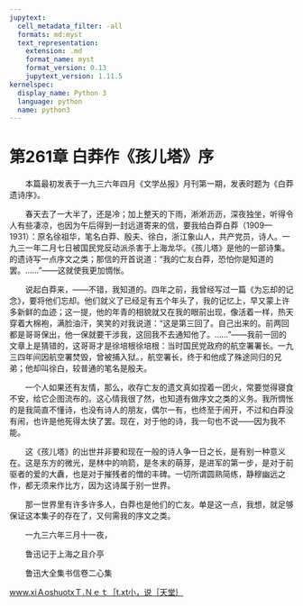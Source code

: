 ```yaml
---
jupytext:
  cell_metadata_filter: -all
  formats: md:myst
  text_representation:
    extension: .md
    format_name: myst
    format_version: 0.13
    jupytext_version: 1.11.5
kernelspec:
  display_name: Python 3
  language: python
  name: python3
---
```

# 第261章    白莽作《孩儿塔》序 

　　本篇最初发表于一九三六年四月《文学丛报》月刊第一期，发表时题为《白莽遗诗序》。 

　　春天去了一大半了，还是冷；加上整天的下雨，淅淅沥沥，深夜独坐，听得令人有些凄凉，也因为午后得到一封远道寄来的信，要我给白莽白莽（1909—1931）：原名徐祖华，笔名白莽、殷夫、徐白，浙江象山人，共产党员，诗人。一九三一年二月七日被国民党反动派杀害于上海龙华。《孩儿塔》是他的一部诗集。的遗诗写一点序文之类；那信的开首说道：“我的亡友白莽，恐怕你是知道的罢。……”——这就使我更加惆怅。 

　　说起白莽来，——不错，我知道的。四年之前，我曾经写过一篇《为忘却的记念》，要将他们忘却。他们就义了已经足有五个年头了，我的记忆上，早又蒙上许多新鲜的血迹；这一提，他的年青的相貌就又在我的眼前出现，像活着一样，热天穿着大棉袍，满脸油汗，笑笑的对我说道：“这是第三回了。自己出来的。前两回都是哥哥保出，他一保就要干涉我，这回我不去通知他了。……”——我前一回的文章上是猜错的，这哥哥才是徐培根徐培根：当时国民党政府的航空署署长。一九三四年间因航空署焚毁，曾被捕入狱。，航空署长，终于和他成了殊途同归的兄弟；他却叫徐白，较普通的笔名是殷夫。 

　　一个人如果还有友情，那么，收存亡友的遗文真如捏着一团火，常要觉得寝食不安，给它企图流布的。这心情我很了然，也知道有做序文之类的义务。我所惆怅的是我简直不懂诗，也没有诗人的朋友，偶尔一有，也终至于闹开，不过和白莽没有闹，也许是他死得太快了罢。现在，对于他的诗，我一句也不说——因为我不能。 

　　这《孩儿塔》的出世并非要和现在一般的诗人争一日之长，是有别一种意义在。这是东方的微光，是林中的响箭，是冬末的萌芽，是进军的第一步，是对于前驱者的爱的大纛，也是对于摧残者的憎的丰碑。一切所谓圆熟简练，静穆幽远之作，都无须来作比方，因为这诗属于别一世界。 

　　那一世界里有许多许多人，白莽也是他们的亡友。单是这一点，我想，就足够保证这本集子的存在了，又何需我的序文之类。 

　　一九三六年三月十一夜， 

　　鲁迅记于上海之且介亭 

　　鲁迅大全集书信卷二心集 

www.xiＡoshuotxＴ.Ｎｅｔ［t.xt小，说［天堂｝ 

